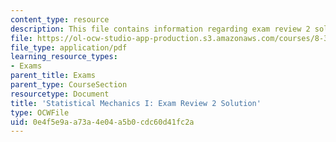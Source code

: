 ```yaml
---
content_type: resource
description: This file contains information regarding exam review 2 solution.
file: https://ol-ocw-studio-app-production.s3.amazonaws.com/courses/8-333-statistical-mechanics-i-statistical-mechanics-of-particles-fall-2013/0e4f5e9aa73a4e04a5b0cdc60d41fc2a_MIT8_333F13_ExamReview2Sol.pdf
file_type: application/pdf
learning_resource_types:
- Exams
parent_title: Exams
parent_type: CourseSection
resourcetype: Document
title: 'Statistical Mechanics I: Exam Review 2 Solution'
type: OCWFile
uid: 0e4f5e9a-a73a-4e04-a5b0-cdc60d41fc2a
---
```

